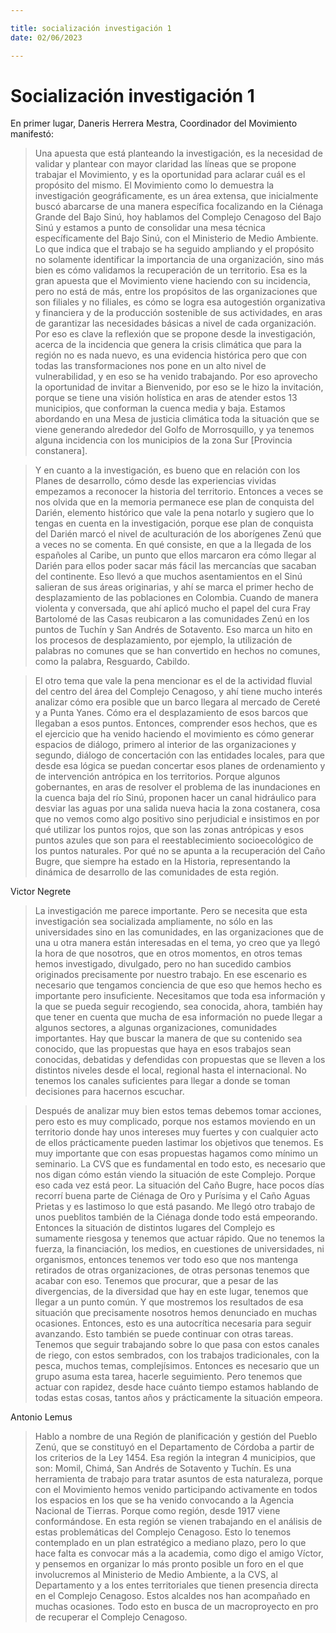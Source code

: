 ```yaml
---

title: socialización investigación 1
date: 02/06/2023

---
```


# Socialización investigación 1

En primer lugar, Daneris Herrera Mestra, Coordinador del Movimiento manifestó:

> Una apuesta que está planteando la investigación, es la necesidad de validar y plantear con mayor claridad las líneas que se propone trabajar el Movimiento, y es la oportunidad para aclarar cuál es el propósito del mismo. El Movimiento como lo demuestra la investigación geográficamente, es un área extensa, que inicialmente buscó abarcarse de una manera específica focalizando en la Ciénaga Grande del Bajo Sinú, hoy hablamos del Complejo Cenagoso del Bajo Sinú y estamos a punto de consolidar una mesa técnica específicamente del Bajo Sinú, con el Ministerio de Medio Ambiente. Lo que indica que el trabajo se ha seguido ampliando y el propósito no solamente identificar la importancia de una organización, sino más bien es cómo validamos la recuperación de un territorio. Esa es la gran apuesta que el Movimiento viene haciendo con su incidencia, pero no está de más, entre los propósitos de las organizaciones que son filiales y  no filiales, es cómo se logra esa autogestión organizativa y financiera y de la producción sostenible de sus actividades, en aras de garantizar las necesidades básicas a nivel de cada organización. Por eso es clave la reflexión que se propone desde la investigación, acerca de la incidencia que genera la crisis climática que para la región no es nada nuevo, es una evidencia histórica pero que con todas las transformaciones nos pone en un alto nivel de vulnerabilidad, y en eso se ha venido trabajando. Por eso aprovecho la oportunidad de invitar a Bienvenido, por eso se le hizo la invitación, porque se tiene una visión holística en aras de atender estos 13 municipios, que conforman la cuenca media y baja. Estamos abordando en una Mesa de justicia climática toda la situación que se viene generando alrededor del Golfo de Morrosquillo, y ya tenemos alguna incidencia con los municipios de la zona Sur [Provincia constanera]. 



> Y en cuanto a la investigación, es bueno que en relación con los Planes de desarrollo, cómo desde las experiencias vividas empezamos a reconocer la historia del territorio. Entonces a veces se nos olvida que en la memoria permanece ese plan de conquista del Darién, elemento histórico que vale la pena notarlo y sugiero que lo tengas en cuenta en la investigación, porque ese plan de conquista del Darién marcó el nivel de aculturación de los aborígenes Zenú que a veces no se comenta. En qué consiste, en que a la llegada de los españoles al Caribe, un punto que ellos marcaron era cómo llegar al Darién para ellos poder sacar más fácil las mercancías que sacaban del continente. Eso llevó a que muchos asentamientos en el Sinú salieran de sus áreas originarias, y ahí se marca el primer hecho de desplazamiento de las poblaciones en Colombia. Cuando de manera violenta y conversada, que ahí aplicó mucho el papel del cura Fray Bartolomé de las Casas reubicaron a las comunidades Zenú en los puntos de Tuchín y San Andrés de Sotavento. Eso marca un hito en los procesos de desplazamiento, por ejemplo, la utilización de palabras no comunes que se han convertido en hechos no comunes, como la palabra, Resguardo, Cabildo.

> El otro tema que vale la pena mencionar es el de la actividad fluvial del centro del área del Complejo Cenagoso, y ahí tiene mucho interés analizar cómo era posible que un barco llegara al mercado de Cereté y a Punta Yanes. Cómo era el desplazamiento de esos barcos que llegaban a esos puntos. Entonces, comprender esos hechos, que es el ejercicio que ha venido haciendo el movimiento es cómo generar espacios de diálogo, primero al interior de las organizaciones y segundo, diálogo de concertación con las entidades locales, para que desde esa lógica se puedan concertar esos planes de ordenamiento y de intervención antrópica en los territorios. Porque algunos gobernantes, en aras de resolver el problema de las inundaciones en la cuenca baja del río Sinú, proponen hacer un canal hidráulico para desviar las aguas por una salida nueva hacia la zona costanera, cosa que no vemos como algo positivo sino perjudicial e insistimos en por qué utilizar los puntos rojos, que son las zonas antrópicas y esos puntos azules que son para el reestablecimiento socioecológico de los puntos naturales. Por qué no se apunta a la recuperación del Caño Bugre, que siempre ha estado en la Historia, representando la dinámica de desarrollo de las comunidades de esta región.

Victor Negrete

> La investigación me parece importante. Pero se necesita que esta investigación sea socializada ampliamente, no sólo en las universidades sino en las comunidades, en las organizaciones que de una u otra manera están interesadas en el tema, yo creo que ya llegó la hora de que nosotros, que en otros momentos, en otros temas hemos investigado, divulgado, pero no han sucedido cambios originados precisamente por nuestro trabajo. En ese escenario es necesario que tengamos conciencia de que eso que hemos hecho es importante pero insuficiente. Necesitamos que toda esa información y la que se pueda seguir recogiendo, sea conocida, ahora, también hay que tener en cuenta que mucha de esa información no puede llegar a algunos sectores, a algunas organizaciones, comunidades importantes. Hay que buscar la manera de que su contenido sea conocido, que las propuestas que haya en esos trabajos sean conocidas, debatidas y defendidas con propuestas que se lleven a los distintos niveles desde el local, regional hasta el internacional. No tenemos los canales suficientes para llegar a donde se toman decisiones para hacernos escuchar. 

> Después de analizar muy bien estos temas debemos tomar acciones, pero esto es muy complicado, porque nos estamos moviendo en un territorio donde hay unos intereses muy fuertes y con cualquier acto de ellos prácticamente pueden lastimar los objetivos que tenemos. Es muy importante que con esas propuestas hagamos como mínimo un seminario. La CVS que es fundamental en todo esto, es necesario que nos digan cómo están viendo la situación de este Complejo. Porque eso cada vez está peor. La situación del Caño Bugre, hace pocos días recorrí buena parte de Ciénaga de Oro y Purísima y el Caño Aguas Prietas y es lastimoso lo que está pasando. Me llegó otro trabajo de unos pueblitos también de la Ciénaga donde todo está empeorando. Entonces la situación de distintos lugares del Complejo es sumamente riesgosa y tenemos que actuar rápido. Que no tenemos la fuerza, la financiación, los medios, en cuestiones de universidades, ni organismos, entonces tenemos ver todo eso que nos mantenga retirados de otras organizaciones, de otras personas tenemos que acabar con eso. Tenemos que procurar, que a pesar de las divergencias, de la diversidad que hay en este lugar, tenemos que llegar a un punto común. Y que mostremos los resultados de esa situación que precisamente nosotros hemos denunciado en muchas ocasiones. Entonces, esto es una autocrítica necesaria para seguir avanzando. Esto también se puede continuar con otras tareas. Tenemos que seguir trabajando sobre lo que pasa con estos canales de riego, con estos sembrados, con los trabajos tradicionales, con la pesca, muchos temas, complejísimos. Entonces es necesario que un grupo asuma esta tarea, hacerle seguimiento. Pero tenemos que actuar con rapidez, desde hace cuánto tiempo estamos hablando de todas estas cosas, tantos años y prácticamente la situación empeora. 

Antonio Lemus

> Hablo a nombre de una Región de planificación y gestión del Pueblo Zenú, que se constituyó en el Departamento de Córdoba a partir de los criterios de la Ley 1454. Esa región la integran 4 municipios, que son: Momil, Chimá, San Andrés de Sotavento y Tuchín. Es una herramienta de trabajo para tratar asuntos de esta naturaleza, porque con el Movimiento hemos venido participando activamente en todos los espacios en los que se ha venido convocando a la Agencia Nacional de Tierras. Porque como región, desde 1917 viene conformándose. En esta región se vienen trabajando en el análisis de estas problemáticas del Complejo Cenagoso. Esto lo tenemos contemplado en un plan estratégico a mediano plazo, pero lo que hace falta es convocar más a la academia, como digo el amigo Víctor, y pensemos en organizar lo más pronto posible un foro en el que involucremos al Ministerio de Medio Ambiente, a la CVS, al Departamento y a los entes territoriales que tienen presencia directa en el Complejo Cenagoso. Estos alcaldes nos han acompañado en muchas ocasiones. Todo esto en busca de un macroproyecto en pro de recuperar el Complejo Cenagoso.